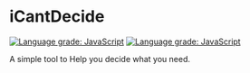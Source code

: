 
# iCantDecide
[![Language grade: JavaScript](https://img.shields.io/lgtm/grade/javascript/g/roeintheglasses/icantdecide.svg?logo=lgtm&logoWidth=18)](https://lgtm.com/projects/g/roeintheglasses/icantdecide/context:javascript)
[![Language grade: JavaScript](https://img.shields.io/lgtm/grade/javascript/g/roeintheglasses/icantdecide.svg?logo=lgtm&logoWidth=18)](https://lgtm.com/projects/g/roeintheglasses/icantdecide/context:javascript)

A simple tool to Help you decide what you need.
